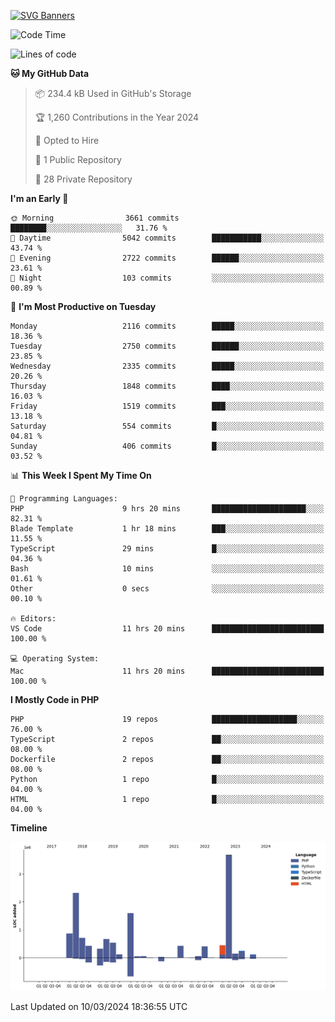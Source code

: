 [![SVG Banners](https://svg-banners.vercel.app/api?type=glitch&text1=Gere_Lajos%F0%9F%92%BB&width=800&height=400)](https://github.com/Akshay090/svg-banners)

<!--START_SECTION:waka-->
![Code Time](http://img.shields.io/badge/Code%20Time-1%2C445%20hrs%203%20mins-blue)

![Lines of code](https://img.shields.io/badge/From%20Hello%20World%20I%27ve%20Written-13.2%20million%20lines%20of%20code-blue)

**🐱 My GitHub Data** 

> 📦 234.4 kB Used in GitHub's Storage 
 > 
> 🏆 1,260 Contributions in the Year 2024
 > 
> 💼 Opted to Hire
 > 
> 📜 1 Public Repository 
 > 
> 🔑 28 Private Repository 
 > 
**I'm an Early 🐤** 

```text
🌞 Morning                3661 commits        ████████░░░░░░░░░░░░░░░░░   31.76 % 
🌆 Daytime                5042 commits        ███████████░░░░░░░░░░░░░░   43.74 % 
🌃 Evening                2722 commits        ██████░░░░░░░░░░░░░░░░░░░   23.61 % 
🌙 Night                  103 commits         ░░░░░░░░░░░░░░░░░░░░░░░░░   00.89 % 
```
📅 **I'm Most Productive on Tuesday** 

```text
Monday                   2116 commits        █████░░░░░░░░░░░░░░░░░░░░   18.36 % 
Tuesday                  2750 commits        ██████░░░░░░░░░░░░░░░░░░░   23.85 % 
Wednesday                2335 commits        █████░░░░░░░░░░░░░░░░░░░░   20.26 % 
Thursday                 1848 commits        ████░░░░░░░░░░░░░░░░░░░░░   16.03 % 
Friday                   1519 commits        ███░░░░░░░░░░░░░░░░░░░░░░   13.18 % 
Saturday                 554 commits         █░░░░░░░░░░░░░░░░░░░░░░░░   04.81 % 
Sunday                   406 commits         █░░░░░░░░░░░░░░░░░░░░░░░░   03.52 % 
```


📊 **This Week I Spent My Time On** 

```text
💬 Programming Languages: 
PHP                      9 hrs 20 mins       █████████████████████░░░░   82.31 % 
Blade Template           1 hr 18 mins        ███░░░░░░░░░░░░░░░░░░░░░░   11.55 % 
TypeScript               29 mins             █░░░░░░░░░░░░░░░░░░░░░░░░   04.36 % 
Bash                     10 mins             ░░░░░░░░░░░░░░░░░░░░░░░░░   01.61 % 
Other                    0 secs              ░░░░░░░░░░░░░░░░░░░░░░░░░   00.10 % 

🔥 Editors: 
VS Code                  11 hrs 20 mins      █████████████████████████   100.00 % 

💻 Operating System: 
Mac                      11 hrs 20 mins      █████████████████████████   100.00 % 
```

**I Mostly Code in PHP** 

```text
PHP                      19 repos            ███████████████████░░░░░░   76.00 % 
TypeScript               2 repos             ██░░░░░░░░░░░░░░░░░░░░░░░   08.00 % 
Dockerfile               2 repos             ██░░░░░░░░░░░░░░░░░░░░░░░   08.00 % 
Python                   1 repo              █░░░░░░░░░░░░░░░░░░░░░░░░   04.00 % 
HTML                     1 repo              █░░░░░░░░░░░░░░░░░░░░░░░░   04.00 % 
```



**Timeline**

![Lines of Code chart](https://raw.githubusercontent.com/gere-lajos/gere-lajos/main/assets/bar_graph.png)


 Last Updated on 10/03/2024 18:36:55 UTC
<!--END_SECTION:waka-->
